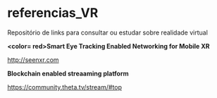 # referencias_VR
Repositório de links para consultar ou estudar sobre realidade virtual

<b><color= red>Smart Eye Tracking Enabled Networking for Mobile XR</color></b>

http://seenxr.com

<b>Blockchain enabled streaaming platform</b>

https://community.theta.tv/stream/#top



